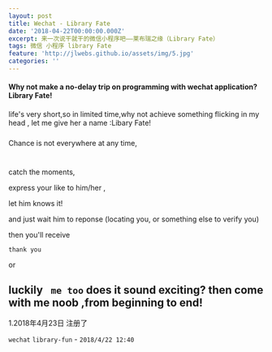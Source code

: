 ```yaml
---
layout: post
title: Wechat - Library Fate
date: '2018-04-22T00:00:00.000Z'
excerpt: 来一次说干就干的微信小程序吧——莱布瑞之缘（Library Fate）
tags: 微信 小程序 library Fate
feature: 'http://jlwebs.github.io/assets/img/5.jpg'
categories: ''
---
```

#### Why not make a no-delay trip on programming with wechat application?Library Fate!

  ####
life's very short,so in limited time,why not achieve something flicking in my head , let me give her a name :Libary Fate!

##### 
Chance is not everywhere at any time, 
#
catch the moments, 

express your like to him/her ,

let him knows it! 

and just wait him to reponse    (locating you, or something else to verify you)

then you'll receive 

`thank you` 

or 

luckily ` me too`
does it sound exciting?
then come with me noob ,from beginning to end!
-------------------
1.2018年4月23日
注册了 

`wechat` `library-fun` -  `2018/4/22 12:40 `
